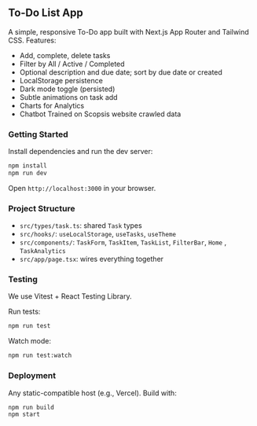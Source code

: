 ## To-Do List App

A simple, responsive To-Do app built with Next.js App Router and Tailwind CSS. Features:

- Add, complete, delete tasks
- Filter by All / Active / Completed
- Optional description and due date; sort by due date or created
- LocalStorage persistence
- Dark mode toggle (persisted)
- Subtle animations on task add
- Charts for Analytics
- Chatbot Trained on Scopsis website crawled data

### Getting Started

Install dependencies and run the dev server:

```bash
npm install
npm run dev
```

Open `http://localhost:3000` in your browser.

### Project Structure

- `src/types/task.ts`: shared `Task` types
- `src/hooks/`: `useLocalStorage`, `useTasks`, `useTheme`
- `src/components/`: `TaskForm`, `TaskItem`, `TaskList`, `FilterBar`, `Home` , `TaskAnalytics`
- `src/app/page.tsx`: wires everything together

### Testing

We use Vitest + React Testing Library.

Run tests:

```bash
npm run test
```

Watch mode:

```bash
npm run test:watch
```

### Deployment

Any static-compatible host (e.g., Vercel). Build with:

```bash
npm run build
npm start
```
